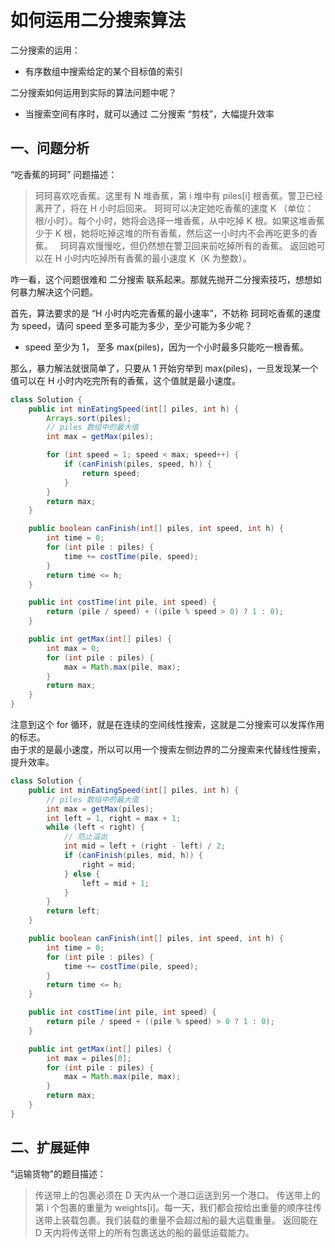 # 如何运用二分搜索算法

二分搜索的运用：
- 有序数组中搜索给定的某个目标值的索引

二分搜索如何运用到实际的算法问题中呢？
- 当搜索空间有序时，就可以通过 二分搜索 “剪枝”，大幅提升效率

## 一、问题分析
“吃香蕉的珂珂” 问题描述：
> 珂珂喜欢吃香蕉。这里有 N 堆香蕉，第 i 堆中有 piles[i] 根香蕉。警卫已经离开了，将在 H 小时后回来。
  珂珂可以决定她吃香蕉的速度 K （单位：根/小时）。每个小时，她将会选择一堆香蕉，从中吃掉 K 根。如果这堆香蕉少于 K 根，她将吃掉这堆的所有香蕉，然后这一小时内不会再吃更多的香蕉。  
  珂珂喜欢慢慢吃，但仍然想在警卫回来前吃掉所有的香蕉。
  返回她可以在 H 小时内吃掉所有香蕉的最小速度 K（K 为整数）。
 
咋一看，这个问题很难和 二分搜索 联系起来。那就先抛开二分搜索技巧，想想如何暴力解决这个问题。

首先，算法要求的是 “H 小时内吃完香蕉的最小速率”，不妨称 珂珂吃香蕉的速度为 speed，请问 speed 至多可能为多少，至少可能为多少呢？   
- speed 至少为 1， 至多 max(piles)，因为一个小时最多只能吃一根香蕉。

那么，暴力解法就很简单了，只要从 1 开始穷举到 max(piles)，一旦发现某一个值可以在 H 小时内吃完所有的香蕉，这个值就是最小速度。
```java
class Solution {
    public int minEatingSpeed(int[] piles, int h) {
        Arrays.sort(piles);
        // piles 数组中的最大值
        int max = getMax(piles);

        for (int speed = 1; speed < max; speed++) {
            if (canFinish(piles, speed, h)) {
                return speed;
            }
        }
        return max;
    }

    public boolean canFinish(int[] piles, int speed, int h) {
        int time = 0;
        for (int pile : piles) {
            time += costTime(pile, speed);
        }
        return time <= h;
    }

    public int costTime(int pile, int speed) {
        return (pile / speed) + ((pile % speed > 0) ? 1 : 0);
    }

    public int getMax(int[] piles) {
        int max = 0;
        for (int pile : piles) {
            max = Math.max(pile, max);
        }
        return max;
    }
}
```

注意到这个 for 循环，就是在连续的空间线性搜索，这就是二分搜索可以发挥作用的标志。   
由于求的是最小速度，所以可以用一个搜索左侧边界的二分搜索来代替线性搜索，提升效率。  
```java
class Solution {
    public int minEatingSpeed(int[] piles, int h) {
        // piles 数组中的最大值
        int max = getMax(piles);
        int left = 1, right = max + 1;
        while (left < right) {
            // 防止溢出
            int mid = left + (right - left) / 2;
            if (canFinish(piles, mid, h)) {
                right = mid;
            } else {
                left = mid + 1;
            }
        }
        return left;
    }

    public boolean canFinish(int[] piles, int speed, int h) {
        int time = 0;
        for (int pile : piles) {
            time += costTime(pile, speed);
        }
        return time <= h;
    }

    public int costTime(int pile, int speed) {
        return pile / speed + ((pile % speed) > 0 ? 1 : 0);
    }

    public int getMax(int[] piles) {
        int max = piles[0];
        for (int pile : piles) {
            max = Math.max(pile, max);
        }
        return max;
    }
}
```

## 二、扩展延伸
"运输货物"的题目描述：
> 传送带上的包裹必须在 D 天内从一个港口运送到另一个港口。
  传送带上的第 i 个包裹的重量为 weights[i]。每一天，我们都会按给出重量的顺序往传送带上装载包裹。我们装载的重量不会超过船的最大运载重量。
  返回能在 D 天内将传送带上的所有包裹送达的船的最低运载能力。

